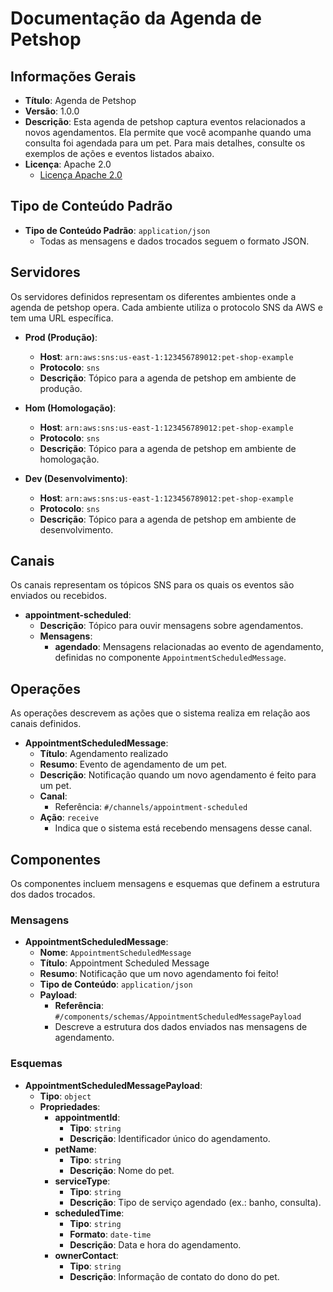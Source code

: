 # Documentação da Agenda de Petshop

## Informações Gerais

- **Título**: Agenda de Petshop
- **Versão**: 1.0.0
- **Descrição**:
  Esta agenda de petshop captura eventos relacionados a novos agendamentos. Ela permite que você acompanhe quando uma consulta foi agendada para um pet. Para mais detalhes, consulte os exemplos de ações e eventos listados abaixo.
- **Licença**: Apache 2.0
  - [Licença Apache 2.0](https://www.apache.org/licenses/LICENSE-2.0)

## Tipo de Conteúdo Padrão

- **Tipo de Conteúdo Padrão**: `application/json`
  - Todas as mensagens e dados trocados seguem o formato JSON.

## Servidores

Os servidores definidos representam os diferentes ambientes onde a agenda de petshop opera. Cada ambiente utiliza o protocolo SNS da AWS e tem uma URL específica.

- **Prod (Produção)**:

  - **Host**: `arn:aws:sns:us-east-1:123456789012:pet-shop-example`
  - **Protocolo**: `sns`
  - **Descrição**: Tópico para a agenda de petshop em ambiente de produção.

- **Hom (Homologação)**:

  - **Host**: `arn:aws:sns:us-east-1:123456789012:pet-shop-example`
  - **Protocolo**: `sns`
  - **Descrição**: Tópico para a agenda de petshop em ambiente de homologação.

- **Dev (Desenvolvimento)**:
  - **Host**: `arn:aws:sns:us-east-1:123456789012:pet-shop-example`
  - **Protocolo**: `sns`
  - **Descrição**: Tópico para a agenda de petshop em ambiente de desenvolvimento.

## Canais

Os canais representam os tópicos SNS para os quais os eventos são enviados ou recebidos.

- **appointment-scheduled**:
  - **Descrição**: Tópico para ouvir mensagens sobre agendamentos.
  - **Mensagens**:
    - **agendado**: Mensagens relacionadas ao evento de agendamento, definidas no componente `AppointmentScheduledMessage`.

## Operações

As operações descrevem as ações que o sistema realiza em relação aos canais definidos.

- **AppointmentScheduledMessage**:
  - **Título**: Agendamento realizado
  - **Resumo**: Evento de agendamento de um pet.
  - **Descrição**: Notificação quando um novo agendamento é feito para um pet.
  - **Canal**:
    - Referência: `#/channels/appointment-scheduled`
  - **Ação**: `receive`
    - Indica que o sistema está recebendo mensagens desse canal.

## Componentes

Os componentes incluem mensagens e esquemas que definem a estrutura dos dados trocados.

### Mensagens

- **AppointmentScheduledMessage**:
  - **Nome**: `AppointmentScheduledMessage`
  - **Título**: Appointment Scheduled Message
  - **Resumo**: Notificação que um novo agendamento foi feito!
  - **Tipo de Conteúdo**: `application/json`
  - **Payload**:
    - **Referência**: `#/components/schemas/AppointmentScheduledMessagePayload`
    - Descreve a estrutura dos dados enviados nas mensagens de agendamento.

### Esquemas

- **AppointmentScheduledMessagePayload**:
  - **Tipo**: `object`
  - **Propriedades**:
    - **appointmentId**:
      - **Tipo**: `string`
      - **Descrição**: Identificador único do agendamento.
    - **petName**:
      - **Tipo**: `string`
      - **Descrição**: Nome do pet.
    - **serviceType**:
      - **Tipo**: `string`
      - **Descrição**: Tipo de serviço agendado (ex.: banho, consulta).
    - **scheduledTime**:
      - **Tipo**: `string`
      - **Formato**: `date-time`
      - **Descrição**: Data e hora do agendamento.
    - **ownerContact**:
      - **Tipo**: `string`
      - **Descrição**: Informação de contato do dono do pet.
